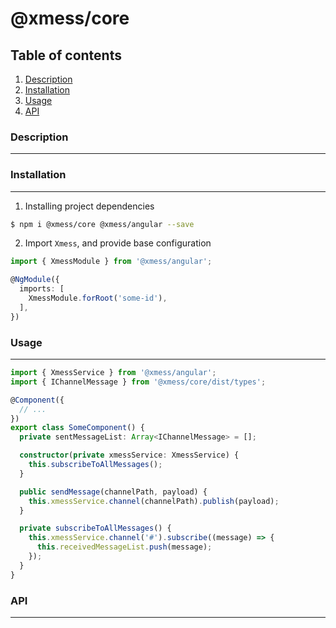 # @xmess/core

## Table of contents

1. [Description](#description)
2. [Installation](#installation)
3. [Usage](#usage)
4. [API](#api)


### Description
---

### Installation
---

1. Installing project dependencies
```bash
$ npm i @xmess/core @xmess/angular --save
```

2. Import `Xmess`, and provide base configuration
```typescript
import { XmessModule } from '@xmess/angular';

@NgModule({
  imports: [
    XmessModule.forRoot('some-id'),
  ],
})
```

### Usage
---

```typescript
import { XmessService } from '@xmess/angular';
import { IChannelMessage } from '@xmess/core/dist/types';

@Component({
  // ...
})
export class SomeComponent() {
  private sentMessageList: Array<IChannelMessage> = [];

  constructor(private xmessService: XmessService) {
    this.subscribeToAllMessages();
  }

  public sendMessage(channelPath, payload) {
    this.xmessService.channel(channelPath).publish(payload);
  }

  private subscribeToAllMessages() {
    this.xmessService.channel('#').subscribe((message) => {
      this.receivedMessageList.push(message);
    });
  }
}
```

### API
---


